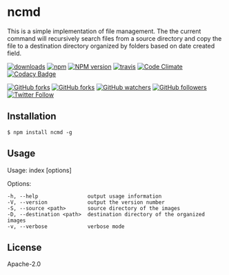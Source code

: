 # ncmd

This is a simple implementation of file management. The the current command will recursively search files from a source directory and copy the file to a destination directory organized by folders based on date created field.

[![downloads][downloads-image]][downloads-url]
[![npm][npm-image]][npm-url]
[![NPM version][npm-v-image]][npm-url]
[![travis][travis-image]][travis-url]
[![Code Climate][codeclimate-image]][codeclimate-url]
[![Codacy Badge][codacy-image]][codacy-url]

[![GitHub forks](https://img.shields.io/github/forks/slahiri/slahiri.github.io.svg?style=social&label=Fork)][gitHub-url]
[![GitHub forks](https://img.shields.io/github/stars/slahiri/slahiri.github.io.svg?style=social&label=Star)][gitHub-url]
[![GitHub watchers](https://img.shields.io/github/watchers/slahiri/slahiri.github.io.svg?style=social&label=Watch)][gitHub-url]
[![GitHub followers](https://img.shields.io/github/followers/siddhartha-lahiri.svg?style=social&label=Follow)][gitHub-url]
[![Twitter Follow](https://img.shields.io/twitter/follow/sid_2vicious.svg?style=social)][twitter-url]

## Installation

    $ npm install ncmd -g

## Usage
  
  Usage: index [options]

  Options:

    -h, --help                output usage information
    -V, --version             output the version number
    -S, --source <path>       source directory of the images
    -D, --destination <path>  destination directory of the organized images
    -v, --verbose             verbose mode

## License

  Apache-2.0

[travis-image]: https://travis-ci.org/slahiri/ncmd.svg?branch=master
[travis-url]: https://travis-ci.org/slahiri/ncmd
[npm-image]: https://img.shields.io/npm/l/ncmd.svg
[npm-v-image]: https://img.shields.io/npm/v/gulp.svg
[npm-url]: https://www.npmjs.com/package/ncmd
[downloads-image]: https://img.shields.io/npm/dt/ncmd.svg
[downloads-url]: https://www.npmjs.com/package/ncmd
[codeclimate-image]: https://codeclimate.com/github/slahiri/ncmd/badges/gpa.svg
[codeclimate-url]: https://codeclimate.com/github/slahiri/ncmd
[codacy-image]: https://api.codacy.com/project/badge/grade/d4a372fb631e48a69d290169660543b8
[codacy-url]: https://www.codacy.com/app/slahiri/ncmd
[gitHub-url]: https://github.com/slahiri/ncmd
[twitter-url]: https://twitter.com/sid_2vicious
